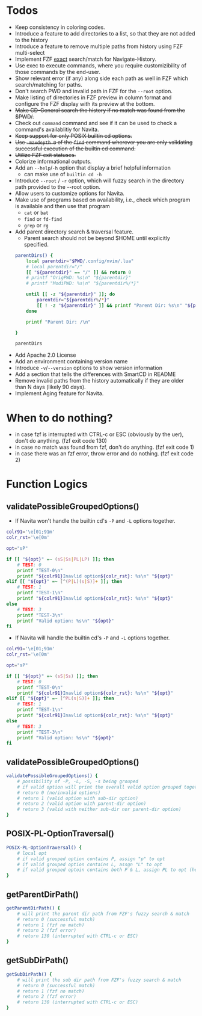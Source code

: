 # Todos

- Keep consistency in coloring codes.
- Introduce a feature to add directories to a list, so that they are not added to the history
- Introduce a feature to remove multiple paths from history using FZF multi-select
- Implement FZF <u>exact</u> search/match for Navigate-History.
- Use exec to execute commands, where you require customizibility of those commands by the end-user.
- Show relevant error (if any) along side each path as well in FZF which search/matching for paths.
- Don't search PWD and invalid path in FZF for the `--root` option.
- Make listing of directories in FZF preview in column format and configure the FZF display with its preview at the bottom.
- ~~Make CD-General search the history if no match was found from the $PWD/.~~
- Check out `command` command and see if it can be used to check a command's availablitiy for Navita.
- ~~Keep support for only POSIX builtin cd options.~~
- ~~Use `-maxdepth 0` of the `find` command wherever you are only validating successful execution of the builtin cd command.~~
- ~~Utilize FZF exit statuses.~~
- Colorize informational outputs.
- Add an `--help`/`-h` option that display a brief helpful information
    - can make use of `builtin cd -h`
- Introduce `--root` / `-r` option, which will fuzzy search in the directory path provided to the --root option.
- Allow users to customize options for Navita.
- Make use of programs based on availability, i.e., check which program is available and then use that program
    - `cat` or `bat`
    - `find` or `fd-find`
    - `grep` or `rg`
- Add parent directory search & traversal feature.
    - Parent search should not be beyond $HOME until explicitly specified.
    ```bash
    parentDirs() {
        local parentdir="$PWD/.config/nvim/.lua"
        # local parentdir="/"
        [[ "${parentdir}" == "/" ]] && return 0
        # printf "OrigPWD: %s\n" "${parentdir}"
        # printf "ModiPWD: %s\n" "${parentdir%/*}"

        until [[ -z "${parentdir}" ]]; do
            parentdir="${parentdir%/*}"
            [[ ! -z "${parentdir}" ]] && printf "Parent Dir: %s\n" "${parentdir}"
        done

        printf "Parent Dir: /\n"

    }

    parentDirs
    ```
- Add Apache 2.0 License
- Add an environment containing version name
- Introduce `-v`/`--version` options to show version information
- Add a section that tells the differences with SmartCD in README
- Remove invalid paths from the history automatically if they are older than N days (likely 90 days).
- Implement Aging feature for Navita.

# When to do nothing?

- in case fzf is interrupted with CTRL-c or ESC (obviously by the uer), don't do anything. (fzf exit code 130)
- in case no match was found from fzf, don't do anything. (fzf exit code 1)
- in case there was an fzf error, throw error and do nothing. (fzf exit code 2)

# Function Logics

## validatePossibleGroupedOptions()

- If Navita won't handle the builtin cd's `-P` and `-L` options together.

```bash
colr91='\e[01;91m'
colr_rst='\e[0m'

opt="sP"

if [[ "${opt}" =~ (sS|Ss|PL|LP) ]]; then
	# TEST: 0
	printf "TEST-0\n"
	printf "${colr91}Inavlid option${colr_rst}: %s\n" "${opt}"
elif [[ "${opt}" =~ [^(P|L)(s|S)]+ ]]; then
	# TEST: 1
	printf "TEST-1\n"
	printf "${colr91}Inavlid option${colr_rst}: %s\n" "${opt}"
else
	# TEST: 3
	printf "TEST-3\n"
	printf "Valid option: %s\n" "${opt}"
fi
```

- If Navita will handle the builtin cd's `-P` and `-L` options together.

```bash
colr91='\e[01;91m'
colr_rst='\e[0m'

opt="sP"

if [[ "${opt}" =~ (sS|Ss) ]]; then
	# TEST: 0
	printf "TEST-0\n"
	printf "${colr91}Inavlid option${colr_rst}: %s\n" "${opt}"
elif [[ "${opt}" =~ [^PL(s|S)]+ ]]; then
	# TEST: 1
	printf "TEST-1\n"
	printf "${colr91}Inavlid option${colr_rst}: %s\n" "${opt}"
else
	# TEST: 3
	printf "TEST-3\n"
	printf "Valid option: %s\n" "${opt}"
fi
```

## validatePossibleGroupedOptions()

```bash
validatePossibleGroupedOptions() {
	# possibility of -P, -L, -S, -s being grouped
	# if valid option will print the overall valid option grouped together.
	# return 0 (no/invalid options)
	# return 1 (valid option with sub-dir option)
	# return 2 (valid option with parent-dir option)
	# return 3 (valid with neither sub-dir nor parent-dir option)
}
```

## POSIX-PL-OptionTraversal()

```bash
POSIX-PL-OptionTraversal() {
	# local opt
	# if valid grouped option contains P, assign "p" to opt
	# if valid grouped option contains L, assgn "L" to opt
	# if valid grouped optoin contains both P & L, assign PL to opt (here order matters)
}
```

## getParentDirPath()

```bash
getParentDirPath() {
	# will print the parent dir path from FZF's fuzzy search & match
	# return 0 (successful match)
	# return 1 (fzf no match)
	# return 2 (fzf error)
	# return 130 (interrupted with CTRL-c or ESC)
}
```

## getSubDirPath()

```bash
getSubDirPath() {
	# will print the sub dir path from FZF's fuzzy search & match
	# return 0 (successful match)
	# return 1 (fzf no match)
	# return 2 (fzf error)
	# return 130 (interrupted with CTRL-c or ESC)
}
```
